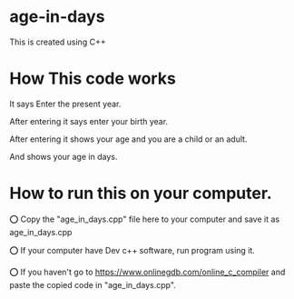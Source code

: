 # age-in-days
This is created using C++

# How This code works
It says Enter the present year.

After entering it says enter your birth year.

After entering it shows your age and you are a child or an adult.

And shows your age in days.

# How to run this on your computer.
⭕ Copy the "age_in_days.cpp" file here to your computer and save it as age_in_days.cpp

⭕ If your computer have Dev c++ software, run program using it.

⭕ If you haven't go to https://www.onlinegdb.com/online_c_compiler and paste the copied code in "age_in_days.cpp".
